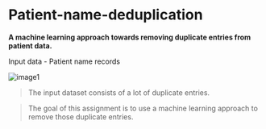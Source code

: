 # Patient-name-deduplication
**A machine learning approach towards removing duplicate entries from patient data.**

Input data - Patient name records

![image1](https://user-images.githubusercontent.com/26039458/36588217-668747a2-18ad-11e8-8748-8a8cd9c0e6c0.png)

> The input dataset consists of a lot of duplicate entries.

> The goal of this assignment is to use a machine learning approach to remove those duplicate entries.
